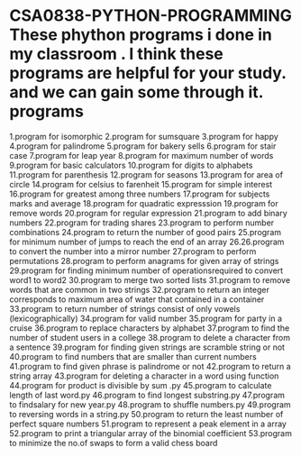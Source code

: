 # CSA0838-PYTHON-PROGRAMMING These phython programs i done in my classroom . I think these programs are helpful for your study. and we can gain some through it. programs
 1.program for isomorphic 
 2.program for sumsquare 
 3.program for happy 
 4.program for palindrome 
 5.program for bakery sells 
 6.program for stair case 
 7.program for leap year 
 8.program for maximum number of words 
 9.program for basic calculators 
 10.program for digits to alphabets 
 11.program for parenthesis 
 12.program for seasons 
 13.program for area of circle 
 14.program for celsius to farenheit 
 15.program for simple interest 
 16.program for greatest among three numbers 
 17.program for subjects marks and average 
 18.program for quadratic expresssion 
 19.program for remove words 
 20.program for regular expression
 21.program to add binary numbers
 22.program for trading shares
 23.program to perform number combinations
 24.program to return the number of good pairs
 25.program for minimum number of jumps to reach the end of an array
 26.26.program to convert the number into a mirror number
 27.program to perform permutations
 28.program to perform anagrams for given array of strings
 29.program for finding minimum number of operationsrequired to convert word1 to word2
 30.program to merge two sorted lists
 31.program to remove words that are common in two strings
 32.program to return an integer corresponds to maximum area of water that contained in a container
 33.program to return number of strings consist of only vowels (lexicographically)
 34.program for valid number
 35.program for party in a cruise
 36.program to replace characters by alphabet
 37.program to find the number of student users in a college
 38.program to delete a character from a sentence
 39.program for finding given strings are scramble string or not
 40.program to find numbers that are smaller than current numbers
 41.program to find given phrase is palindrome or not
 42.program to return a string array
 43.program for deleting a character in a word using function
 44.program for product is divisible by sum .py
 45.program to calculate length of last word.py
 46.program to find longest substring.py
 47.program to findsalary for new year.py
 48.program to shuffle numbers.py
 49.program to reversing words in a string.py
 50.program to return the least number of perfect square numbers
 51.program to represent a peak element in a array
 52.program to print a triangular array of the binomial coefficient
 53.program to minimize the no.of swaps to form a valid chess board
